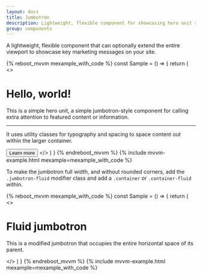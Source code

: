 ```yaml
---
layout: docs
title: Jumbotron
description: Lightweight, flexible component for showcasing hero unit style content.
group: components
---
```


A lightweight, flexible component that can optionally extend the entire viewport to showcase key marketing messages on your site.

{% reboot_mvvm mexample_with_code %}
const Sample = () => {
  return (
    <>
      <Jumbotron>
        <h1 class="display-4">Hello, world!</h1>
        <p class="lead">This is a simple hero unit, a simple jumbotron-style component for calling extra attention to featured content or information.</p>
        <hr class="my-4" />
        <p>It uses utility classes for typography and spacing to space content out within the larger container.</p>
        <Button as="a" href="#" theme="primary" size="lg">Learn more</Button>
      </Jumbotron>
    </>
  )
}
{% endreboot_mvvm %}
{% include mvvm-example.html mexample=mexample_with_code %}

To make the jumbotron full width, and without rounded corners, add the `.jumbotron-fluid` modifier class and add a `.container` or `.container-fluid` within.

{% reboot_mvvm mexample_with_code %}
const Sample = () => {
  return (
    <>
      <Jumbotron fluid>
        <Container>
          <h1 class="display-4">Fluid jumbotron</h1>
          <p class="lead">This is a modified jumbotron that occupies the entire horizontal space of its parent.</p>
        </Container>
      </Jumbotron>
    </>
  )
}
{% endreboot_mvvm %}
{% include mvvm-example.html mexample=mexample_with_code %}
